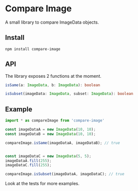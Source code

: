 # Compare Image

A small library to compare ImageData objects.

## Install

`npm install compare-image`

## API

The library exposes 2 functions at the moment.

```ts
isSame(a: ImageData, b: ImageData): boolean
```

```ts
isSubset(imageData: ImageData, subset: ImageData): boolean
```

## Example

```ts
import * as compareImage from 'compare-image'

const imageDataA = new ImageData(10, 10);
const imageDataB = new ImageData(10, 10);

compareImage.isSame(imageDataA, imageDataB); // true


const imageDataC = new ImageData(5, 5);
imageDataA.fill(255);
imageDataC.fill(255);

compareImage.isSubset(imageDataA, imageDataC); // true
```

Look at the tests for more examples.
